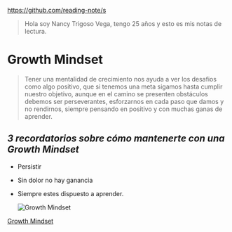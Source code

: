 <https://github.com/reading-note/s>
  
>Hola soy Nancy Trigoso Vega, tengo 25 años y esto es mis notas de lectura.
# **Growth Mindset**
>Tener una mentalidad de crecimiento nos ayuda a ver los desafios como algo positivo, que si tenemos una meta sigamos hasta cumplir nuestro objetivo, aunque en el camino se presenten obstáculos debemos ser perseverantes, esforzarnos en cada paso que damos y no rendirnos, siempre pensando en positivo y con muchas ganas de aprender.

## ***3 recordatorios sobre cómo mantenerte con una Growth Mindset***
  
  * Persistir
  
  + Sin dolor no hay ganancia
  
  - Siempre estes dispuesto a aprender.

    ![Growth Mindset](https://cdn.shopify.com/s/files/1/0609/2639/4596/files/Mentalidad-de-Crecimiento-en-tu-Empresa.jpg?v=1653928788)
  
  [Growth Mindset](https://www.atlassian.com/blog/inside-atlassian/growth-mindset)
